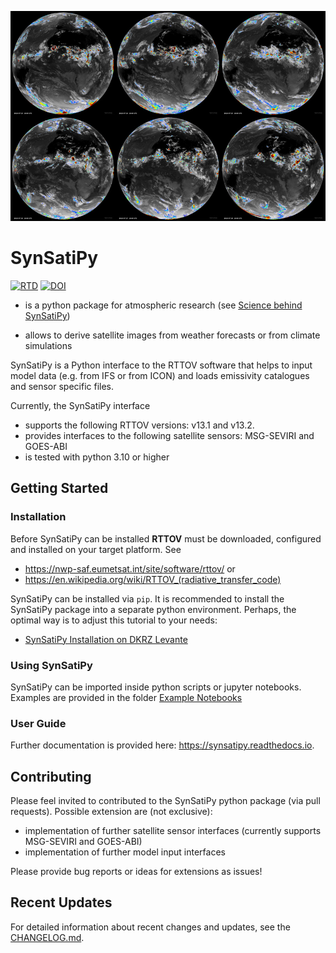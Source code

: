 ![](docs/images/btmovie.jpg)

# SynSatiPy


[![RTD](https://app.readthedocs.org/projects/synsatipy/badge/?version=latest)](https://app.readthedocs.org/projects/synsatipy/badge/?version=latest)
[![DOI](https://zenodo.org/badge/DOI/10.5281/zenodo.15227962.svg)](https://doi.org/10.5281/zenodo.15227962)



- is a python package for atmospheric research (see [Science behind SynSatiPy](docs/Science-behind-SynSatiPy.md))

- allows to derive satellite images from weather forecasts or from climate simulations

SynSatiPy is a Python interface to the RTTOV software that helps to input model data (e.g. from IFS or from ICON) and loads emissivity catalogues and sensor specific files.

Currently, the SynSatiPy interface
- supports the following RTTOV versions: v13.1 and v13.2.
- provides interfaces to the following satellite sensors: MSG-SEVIRI and GOES-ABI
- is tested with python 3.10 or higher


## Getting Started

### Installation

Before SynSatiPy can be installed **RTTOV** must be downloaded, configured and installed on your target platform. See 
- https://nwp-saf.eumetsat.int/site/software/rttov/ or
- https://en.wikipedia.org/wiki/RTTOV_(radiative_transfer_code)




SynSatiPy can be installed via `pip`. It is recommended to install the SynSatiPy package into a separate python environment. Perhaps, the optimal way is to adjust this tutorial to your needs:
- [SynSatiPy Installation on DKRZ Levante](docs/Installation_on_Levante.md)

### Using SynSatiPy
SynSatiPy can be imported inside python scripts or jupyter notebooks. Examples are provided in the folder [Example Notebooks](docs/examples/) 

### User Guide
Further documentation is provided here: https://synsatipy.readthedocs.io.

## Contributing
Please feel invited to contributed to the SynSatiPy python package (via pull requests). Possible extension are (not exclusive):
- implementation of further satellite sensor interfaces (currently supports MSG-SEVIRI and GOES-ABI)
- implementation of further model input interfaces

Please provide bug reports or ideas for extensions as issues!

## Recent Updates
For detailed information about recent changes and updates, see the [CHANGELOG.md](CHANGELOG.md).


